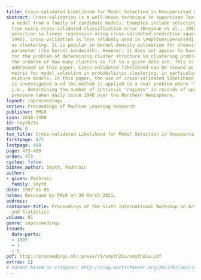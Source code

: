 ```yaml
---
title: Cross-validated Likelihood for Model Selection in Unsupervised Learning
abstract: Cross-validation is a well-known technique in supervised learning to select
  a model from a family of candidate models. Examples include selecting the best classification
  tree using cross-validated classification error (Breiman et al., 1984) and variable
  selection in linear regression using cross-validated predictive squared error (Hjort,
  1995). Cross-validation is less seldomly used in \emph{unsupervised} learning such
  as clustering. It is popular in kernel density estimation for choosing the smoothing
  parameter (the kernel bandwidth). However, it does not appear to have been used
  for the problem of determining cluster structure in clustering problems, i.e., solving
  the problem of how many clusters to fit to a given data set. This is the problem
  addressed in this paper. Cross-validated likelihood can be viewed as an appropriate
  metric for model selection in probabilistic clustering, in particular for finite
  mixture models. In this paper, the use of cross-validated likelihood for clustering
  is investigated a.nd the method is applied to a real problem where "truth" is unknown,
  i.e., determining the number of intrinsic "regimes" in records of upper atmosphere
  pressure taken daily since 1948 over the Northern Hemisphere.
layout: inproceedings
series: Proceedings of Machine Learning Research
publisher: PMLR
issn: 2640-3498
id: smyth21a
month: 0
tex_title: Cross-validated Likelihood for Model Selection in Unsupervised Learning
firstpage: 473
lastpage: 480
page: 473-480
order: 473
cycles: false
bibtex_author: Smyth, Padhraic
author:
- given: Padhraic
  family: Smyth
date: 1997-01-05
notes: Reissued by PMLR on 30 March 2021.
address:
container-title: Proceedings of the Sixth International Workshop on Artificial Intelligence
  and Statistics
volume: R1
genre: inproceedings
issued:
  date-parts:
  - 1997
  - 1
  - 5
pdf: http://proceedings.mlr.press/r1/smyth21a/smyth21a.pdf
extras: []
# Format based on citeproc: http://blog.martinfenner.org/2013/07/30/citeproc-yaml-for-bibliographies/
---
```

